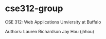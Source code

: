 # cse312-group

CSE 312: Web Applications
Unviersity at Buffalo

Authors:
  Lauren Richardson
  Jay Hou (jhhou)
